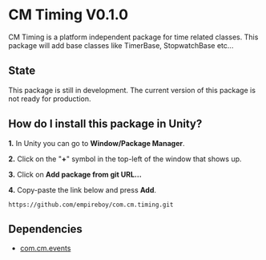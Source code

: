 # CM Timing V0.1.0

CM Timing is a platform independent package for time related classes. This package will add base classes like TimerBase, StopwatchBase etc...

## State

This package is still in development. The current version of this package is not ready for production.

## How do I install this package in Unity?

**1.** In Unity you can go to **Window/Package Manager**.

**2.** Click on the "**+**" symbol in the top-left of the window that shows up.

**3.** Click on **Add package from git URL...**

**4.** Copy-paste the link below and press **Add**.

`
https://github.com/empireboy/com.cm.timing.git
`

## Dependencies

* [com.cm.events](https://github.com/empireboy/com.cm.events)

